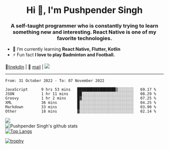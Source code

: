<h1 align="center">Hi 👋, I'm Pushpender Singh</h1>
<h3 align="center">A self-taught programmer who is constantly trying to learn something new and interesting. React Native is one of my favorite technologies.</h3>

- 🌱 I’m currently learning **React Native, Flutter, Kotlin**
- ⚡ Fun fact **I love to play Badminton and Football.**

👔[linekdin](https://www.linkedin.com/in/pushpender-singh-240061202/) | 📧 [mail](mailto:pushpendersingh@p2devs.com) | ![](https://komarev.com/ghpvc/?username=pushpender-singh-ap&color=blue)


---

<!--START_SECTION:waka-->

```text
From: 31 October 2022 - To: 07 November 2022

JavaScript      9 hrs 53 mins   █████████████████▒░░░░░░░   69.17 %
JSON            1 hr 11 mins    ██░░░░░░░░░░░░░░░░░░░░░░░   08.29 %
Groovy          1 hr 2 mins     █▓░░░░░░░░░░░░░░░░░░░░░░░   07.25 %
XML             36 mins         █░░░░░░░░░░░░░░░░░░░░░░░░   04.25 %
Markdown        33 mins         █░░░░░░░░░░░░░░░░░░░░░░░░   03.90 %
Other           18 mins         ▓░░░░░░░░░░░░░░░░░░░░░░░░   02.14 %
```

<!--END_SECTION:waka-->

<img align="left" src="https://github-readme-streak-stats.herokuapp.com/?user=pushpender-singh-ap&theme=dark" /></br>
![Pushpender Singh's github stats](https://github-readme-stats.vercel.app/api?username=pushpender-singh-ap&show_icons=true&theme=radical&count_private=true)</br>
[![Top Langs](https://github-readme-stats.vercel.app/api/top-langs/?username=pushpender-singh-ap&theme=radical)](https://github.com/pushpender-singh-ap/github-readme-stats)

[![trophy](https://github-profile-trophy.vercel.app/?username=pushpender-singh-ap&theme=radical)](https://github.com/pushpender-singh-ap/pushpender-singh-ap)
